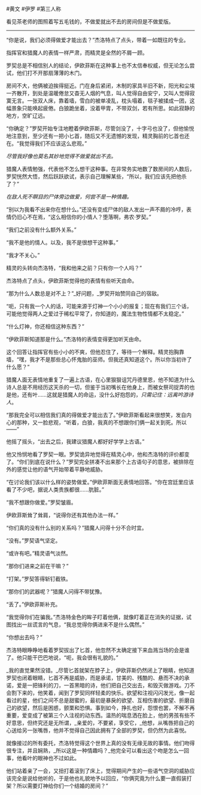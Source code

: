 #黄文 #伊罗 #第三人称  

看见茶老师的图照着写五毛钱的，不做爱就出不去的房间但是不做爱版。

---

“你是说，我们必须得做爱才能出去？”杰洛特点了点头，带着一如既往的专业。

指挥官和猎魔人的表情一样严肃，而精灵是全然的不屑一顾。

罗契总是不相信别人的结论，伊欧菲斯在这种事上也不太信奉权威，但无论怎么尝试，他们打不开那扇薄薄的木门。

房间不大，他俩被迫挨得挺近。门在身后紧闭，木制的家具半旧不新，阳光和尘埃一齐散开，到处是温暖倦怠又杳无人烟的气息，叫人觉得自由安宁，又叫人觉得寂寞无言。一张双人床，靠着墙，雪白的被单凌乱，枕头塌着，毯子被揉成一团，这幅景象只能唤起疲倦。白狼跪坐着，没着甲胄，不带双剑，若有所思。如此寂静的地方，空旷辽远。

“你确定？”罗契开始专注地瞪着伊欧菲斯，尽管剑没了，十字弓也没了，但他愉悦地注意到，至少还有一把小匕首，随后又不无遗憾的发现，精灵胸前的匕首也还在。“我觉得我们不应该这么悲观。”

_尽管我好像也莫名其妙地觉得不做爱就出不去。_

猎魔人表情勉强，代表他不怎么想干这种事。在非常务实地数了数房间的人数后，罗契恍然大悟，然后跃跃欲试，表示自己理解某些，“所以，我们应该先把他杀了？”

_在敌人死不瞑目的尸体旁边做爱，何尝不是一种情趣。_

“别以为我看不出来你在想什么。”还没有变成尸体的敌人发出一声不屑的冷哼，表情仍旧心不在焉，“这么相信你的小情人？堕落啊，弗农·罗契。”

“我们之前没有什么额外关系。”

“我不是他的情人。以及，我不是很想干这种事。”

“我才不关心。”

精灵的头转向杰洛特，“我和他来之前？只有你一个人吗？”

杰洛特点了点头，伊欧菲斯觉得他的表情有些听天由命。

“那为什么人数总是对不上？”_好问题，_罗契开始赞同自己的宿敌。

“呃，只有我一个人的话，可能来源于灯神一个小小的报复；现在有我们三个话，可能他觉得两人之爱过于稀松平常了，你知道的，魔法生物性情都不太稳定。”

“什么灯神，你还相信这种东西？”

“伊欧菲斯知道那是什么。”杰洛特的表情变得更加听天由命。

这个回答让指挥官有些小小的不爽，但他忍住了，等待一个解释。精灵抱胸靠墙，“嘿，我才不是那些总心怀鬼胎的巫师。但我还真知道这个。所以你当初许了什么愿？”

猎魔人面无表情地重复了一遍上古语，在心里狠狠诅咒丹德里恩，他不知道为什么诗人总是不用经历这天杀的一切，但鉴于当初嘴长在他身上，而被女祭司捉弄的也是他，还有叶……这就是猎魔人的命运，没什么好抱怨的，_只需记住：远离吟游诗人_。

“那我完全可以相信我们真的得做爱才能出去了。”伊欧菲斯看起来很想笑，发自内心的那种，又一脸悲观，“听着，白狼，我真的不想跟你们俩一起关到死。所以——”

他摇了摇头，“出去之后，我建议猎魔人都好好学学上古语。”

他又怜悯地看了罗契一眼。罗契诡异地觉得在精灵心中，他和杰洛特的评价都变了。“你们到底在说什么？”罗契完全拼凑不出来那个上古语句子的意思，被排除在外的感觉让他的语气开始带着平静地威胁。

“在讨论我们该以什么样的姿势做爱。”伊欧菲斯面无表情地回答。“你在宫廷里应该看了不少吧，据说人类贵族都很……肮脏。”

“我不想跟你做爱。”罗契皱眉。

伊欧菲斯耸了耸肩，“说得你还有其他办法一样。”

“你们真的没有什么别的关系吗？”猎魔人问得十分不合时宜。

“没有。”罗契语气坚定。

“或许有吧。”精灵语气淡然。

“那你们进来之前在干嘛？”

“打架。”罗契答得斩钉截铁。

“那你们的武器呢？”猎魔人问得不带犹豫。

“丢了。”伊欧菲斯补充。

“我觉得你们在骗我。”杰洛特金色的眸子盯着他俩，就像盯着正在消失的证据，试图找出一丝谎言的气息，“我总觉得你俩进来不是什么偶然。”

“你想出去吗？”

杰洛特眼睁睁地看着罗契拔出了匕首，他忽然不太确定接下来血溅当场的会是谁了。他只能干巴巴地说，“呃，我会很有礼貌的。”

_我的直觉果然没错。_尽管匕首就架在脖子上，伊欧菲斯仍然闭上了眼睛，他知道罗契也闭着眼睛，匕首不再是威胁，而是承诺，甘美的、残酷的、悬而不决的承诺，爱是一把锋利的刀，一首黑暗的诗，他们把自己交出去，和毁灭做游戏。刀不会割下来的，他笑着，闻到了罗契同样轻柔的快乐。欲望和注视闪闪发光，像一起看过的星，他们之间不总是甜蜜的，最初是暴戾的欲望、互相伤害的欲望、折磨自己的欲望，然后是困惑，颤栗和恐惧。事到如今，挣扎也好，怨恨也罢，不解不再重要，爱变成了被第三个人注视的动东西。温热的喘息洒在脸上，他的男孩有些不好意思，但终究还是无所谓，_亲爱的，不要紧，享受它，_他想，从嘴唇把自己的心送给另一张嘴唇，他并不觉得自己因此拥有了全部的罗契，但仍然为此喜悦。

就像接过的所有委托，杰洛特觉得这个世界上真的没有无缘无故的事情。他们吻得很专注，并且娴熟，_所以这是一种情趣吗？_他完全可以看出这个吻是怎么一回事，他看叶的眼神也不过如此。

他们站着亲了一会，又扭打着滚到了床上，觉得期间产生的一些语气空洞的威胁应该完全是说给他听的，于是他也礼貌地予以回应，“你俩究竟为什么要一直假装打架？所以需要灯神给你们一个结婚的房间？”